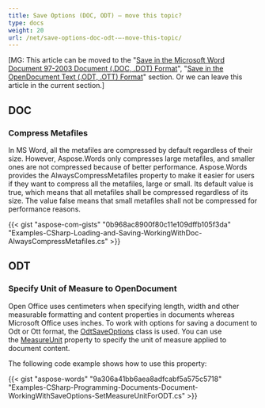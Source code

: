 ```yaml
---
title: Save Options (DOC, ODT) – move this topic?
type: docs
weight: 20
url: /net/save-options-doc-odt-–-move-this-topic/
---
```


[MG: This article can be moved to the "[Save in the Microsoft Word Document 97-2003 Document (.DOC, .DOT) Format](/words/net/save-in-the-microsoft-word-document-97-2003-document-28-doc-2c-dot-29-format-html/)", "[Save in the OpenDocument Text (.ODT, .OTT) Format](/words/net/save-in-the-opendocument-text-28-odt-2c-ott-29-format-html/)" section. Or we can leave this article in the current section.]
## **DOC**
### **Compress Metafiles**
In MS Word, all the metafiles are compressed by default regardless of their size. However, Aspose.Words only compresses large metafiles, and smaller ones are not compressed because of better performance. Aspose.Words provides the AlwaysCompressMetafiles property to make it easier for users if they want to compress all the metafiles, large or small. Its default value is true, which means that all metafiles shall be compressed regardless of its size. The value false means that small metafiles shall not be compressed for performance reasons.

{{< gist "aspose-com-gists" "0b968ac8900f80c11e109dffb105f3da" "Examples-CSharp-Loading-and-Saving-WorkingWithDoc-AlwaysCompressMetafiles.cs" >}}
## **ODT**
### **Specify Unit of Measure to OpenDocument**
Open Office uses centimeters when specifying length, width and other measurable formatting and content properties in documents whereas Microsoft Office uses inches. To work with options for saving a document to Odt or Ott format, the [OdtSaveOptions](https://apireference.aspose.com/net/words/aspose.words.saving/odtsaveoptions) class is used. You can use the [MeasureUnit](https://apireference.aspose.com/net/words/aspose.words.saving/odtsaveoptions/properties/measureunit) property to specify the unit of measure applied to document content.

The following code example shows how to use this property:

{{< gist "aspose-words" "9a306a41bb6aea8adfcabf5a575c5718" "Examples-CSharp-Programming-Documents-Document-WorkingWithSaveOptions-SetMeasureUnitForODT.cs" >}}
